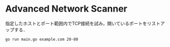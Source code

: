 # Advanced Network Scanner

指定したホストとポート範囲内でTCP接続を試み，開いているポートをリストアップする．  

```
go run main.go example.com 20-80
```
